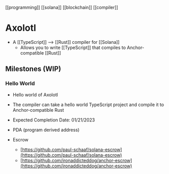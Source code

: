 [[programming]] [[solana]] [[blockchain]] [[compiler]]

# Axolotl
- A [[TypeScript]] --> [[Rust]] compiler for [[Solana]]
	- Allows you to write [[TypeScript]] that compiles to Anchor-compatible [[Rust]]

## Milestones (WIP)

### Hello World
- Hello world of Axolotl
- The compiler can take a hello world TypeScript project and compile it to Anchor-compatible Rust
- Expected Completion Date: 01/21/2023



-   PDA (program derived address)
-   Escrow
	-   [https://github.com/paul-schaaf/solana-escrow](https://github.com/paul-schaaf/solana-escrow)
	-   [https://github.com/ironaddicteddog/anchor-escrow](https://github.com/ironaddicteddog/anchor-escrow)